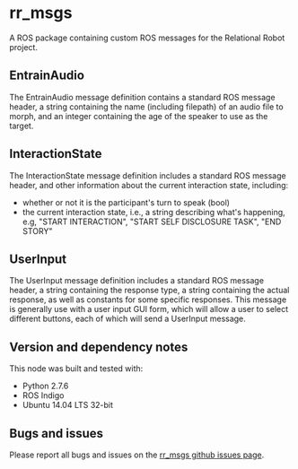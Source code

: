 # rr\_msgs

A ROS package containing custom ROS messages for the Relational Robot project.

## EntrainAudio

The EntrainAudio message definition contains a standard ROS message header,
a string containing the name (including filepath) of an audio file to morph,
and an integer containing the age of the speaker to use as the target.

## InteractionState

The InteractionState message definition includes a standard ROS message header,
and other information about the current interaction state, including:

- whether or not it is the participant's turn to speak (bool)
- the current interaction state, i.e., a string describing what's happening,
  e.g, "START INTERACTION", "START SELF DISCLOSURE TASK", "END STORY"

## UserInput

The UserInput message definition includes a standard ROS message header, a
string containing the response type, a string containing the actual response,
as well as constants for some specific responses. This message is generally use
with a user input GUI form, which will allow a user to select different
buttons, each of which will send a UserInput message.


## Version and dependency notes

This node was built and tested with:

- Python 2.7.6
- ROS Indigo
- Ubuntu 14.04 LTS 32-bit

## Bugs and issues

Please report all bugs and issues on the [rr_msgs github issues
page](https://github.com/mitmedialab/rr_msgs/issues).
